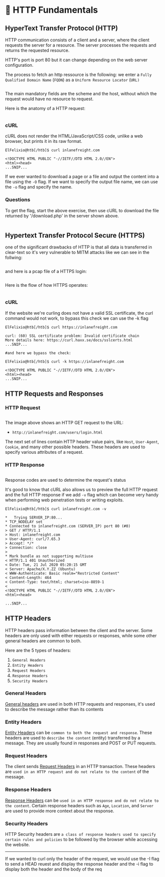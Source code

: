 # 🐻 HTTP Fundamentals

## HyperText Transfer Protocol (HTTP)

HTTP communication consists of a client and a server, where the client requests the server for a resource. The server processes the requests and returns the requested resource.

HTTP's port is port 80 but it can change depending on the web server configuration.

The process to fetch an http ressource is the following: we enter a `Fully Qualified Domain Name` (`FQDN`) as a `Uniform Resource Locator` (`URL)`

<figure><img src="../../../.gitbook/assets/image (1) (1) (1) (1) (1) (1) (1) (1) (1) (1) (1) (1) (1) (1) (1) (1) (1) (1) (1) (1) (1) (1) (1) (1) (1) (1) (1) (1) (1) (1) (1).png" alt=""><figcaption></figcaption></figure>

The main mandatory fields are the scheme and the host, without which the request would have no resource to request.

Here is the anatomy of a HTTP request:

<figure><img src="../../../.gitbook/assets/image (1) (1) (1) (1) (1) (1) (1) (1) (1) (1) (1) (1) (1) (1) (1) (1) (1) (1) (1) (1) (1) (1) (1) (1) (1) (1) (1) (1) (1) (1) (1) (1).png" alt=""><figcaption></figcaption></figure>

### cURL

cURL does not render the HTML/JavaScript/CSS code, unlike a web browser, but prints it in its raw format.

```
ElFelixio@htb[/htb]$ curl inlanefreight.com

<!DOCTYPE HTML PUBLIC "-//IETF//DTD HTML 2.0//EN">
<html><head>
...SNIP...
```

If we ever wanted to download a page or a file and output the content into a file using the `-O` flag. If we want to specify the output file name, we can use the `-o` flag and specify the name.

### **Questions**

To get the flag, start the above exercise, then use cURL to download the file returned by '/download.php' in the server shown above.

<figure><img src="../../../.gitbook/assets/image (2) (1) (1) (1) (1) (1) (1) (1) (1) (1) (1) (1) (1) (1) (1) (1) (1) (1) (1) (1) (1) (1) (1) (1) (1).png" alt=""><figcaption></figcaption></figure>

## Hypertext Transfer Protocol Secure (HTTPS)

one of the significant drawbacks of HTTP is that all data is transferred in clear-text so it's very vulnerable to MITM attacks like we can see in the follwing:

<figure><img src="../../../.gitbook/assets/image (3) (1) (1) (1) (1) (1) (1) (1) (1) (1) (1) (1) (1) (1) (1) (1) (1) (1) (1) (1).png" alt=""><figcaption></figcaption></figure>

and here is a pcap file of a HTTPS login:

<figure><img src="../../../.gitbook/assets/image (4) (1) (1) (1) (1) (1) (1) (1) (1) (1) (1) (1) (1) (1) (1) (1) (1) (1).png" alt=""><figcaption></figcaption></figure>

Here is the flow of how HTTPS operates:

<figure><img src="../../../.gitbook/assets/image (5) (1) (1) (1) (1) (1) (1) (1) (1) (1) (1) (1) (1) (1).png" alt=""><figcaption></figcaption></figure>

### cURL

If the website we're curling does not have a valid SSL certificate, the curl command would not work, to bypass this check we can use the -k flag

```
ElFelixio@htb[/htb]$ curl https://inlanefreight.com

curl: (60) SSL certificate problem: Invalid certificate chain
More details here: https://curl.haxx.se/docs/sslcerts.html
...SNIP...

#and here we bypass the check:

ElFelixio@htb[/htb]$ curl -k https://inlanefreight.com

<!DOCTYPE HTML PUBLIC "-//IETF//DTD HTML 2.0//EN">
<html><head>
...SNIP...
```

## HTTP Requests and Responses

### HTTP Request

<figure><img src="../../../.gitbook/assets/image (6) (1) (1) (1) (1) (1) (1) (1) (1) (1) (1) (1) (1).png" alt=""><figcaption></figcaption></figure>

The image above shows an HTTP GET request to the URL:

* `http://inlanefreight.com/users/login.html`

The next set of lines contain HTTP header value pairs, like `Host`, `User-Agent`, `Cookie`, and many other possible headers. These headers are used to specify various attributes of a request.

### HTTP Response

<figure><img src="../../../.gitbook/assets/image (7) (1) (1) (1) (1) (1) (1) (1) (1) (1) (1).png" alt=""><figcaption></figcaption></figure>

Response codes are used to determine the request's status

It's good to know that cURL also allows us to preview the full HTTP request and the full HTTP response if we add `-v` flag  which can become very handy when performing web penetration tests or writing exploits.

```
ElFelixio@htb[/htb]$ curl inlanefreight.com -v

*   Trying SERVER_IP:80...
* TCP_NODELAY set
* Connected to inlanefreight.com (SERVER_IP) port 80 (#0)
> GET / HTTP/1.1
> Host: inlanefreight.com
> User-Agent: curl/7.65.3
> Accept: */*
> Connection: close
> 
* Mark bundle as not supporting multiuse
< HTTP/1.1 401 Unauthorized
< Date: Tue, 21 Jul 2020 05:20:15 GMT
< Server: Apache/X.Y.ZZ (Ubuntu)
< WWW-Authenticate: Basic realm="Restricted Content"
< Content-Length: 464
< Content-Type: text/html; charset=iso-8859-1
< 
<!DOCTYPE HTML PUBLIC "-//IETF//DTD HTML 2.0//EN">
<html><head>

...SNIP...
```

## HTTP Headers

HTTP headers pass information between the client and the server. Some headers are only used with either requests or responses, while some other general headers are common to both.

Here are the 5 types of headers:

1. `General Headers`
2. `Entity Headers`
3. `Request Headers`
4. `Response Headers`
5. `Security Headers`

### General Headers

[General headers](https://www.w3.org/Protocols/rfc2616/rfc2616-sec4.html) are used in both HTTP requests and responses, it's used to describe the message rather than its contents

### Entity Headers

[Entity Headers](https://www.w3.org/Protocols/rfc2616/rfc2616-sec7.html) can be `common to both the request and response`. These headers are used to `describe the content` (entity) transferred by a message. They are usually found in responses and POST or PUT requests.

### Request Headers

The client sends [Request Headers](https://tools.ietf.org/html/rfc2616) in an HTTP transaction. These headers are `used in an HTTP request and do not relate to the content` of the message.

### Response Headers

[Response Headers](https://tools.ietf.org/html/rfc7231#section-6) can be `used in an HTTP response and do not relate to the content`. Certain response headers such as `Age`, `Location`, and `Server` are used to provide more context about the response.

### Security Headers

HTTP Security headers are `a class of response headers used to specify certain rules and policies` to be followed by the browser while accessing the website.

***

If we wanted to curl only the header of the request, we would use the -I flag to send a HEAD reuest and display the response header and the -i flag to display both the header and the body of the req
